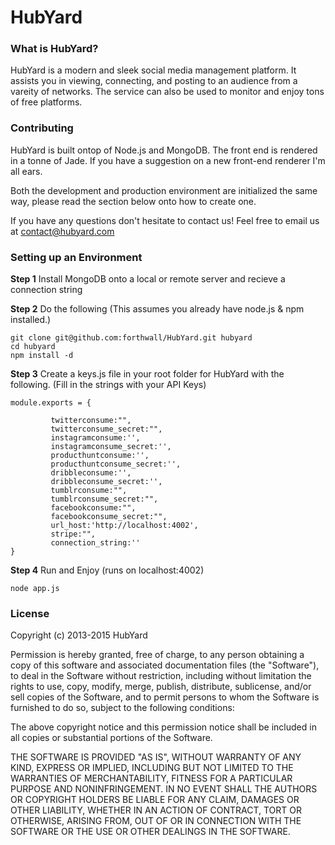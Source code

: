 # HubYard
### What is HubYard?

HubYard is a modern and sleek social media management platform. It assists you in viewing, connecting, and posting to an audience from a vareity of networks. The service can also be used to monitor and enjoy tons of free platforms.

### Contributing

HubYard is built ontop of Node.js and MongoDB. The front end is rendered in a tonne of Jade. If you have a suggestion on a new front-end renderer I'm all ears.

Both the development and production environment are initialized the same way, please read the section below onto how to create one.

If you have any questions don't hesitate to contact us! Feel free to email us at <a href='mailto:contact@hubyard.com'>contact@hubyard.com</a>

### Setting up an Environment
<b>Step 1</b>
Install MongoDB onto a local or remote server and recieve a connection string

<b>Step 2</b>
Do the following (This assumes you already have node.js & npm installed.)

```
git clone git@github.com:forthwall/HubYard.git hubyard
cd hubyard
npm install -d
```

<b>Step 3</b>
Create a keys.js file in your root folder for HubYard with the following. (Fill in the strings with your API Keys)
```
module.exports = {	

         twitterconsume:"",
         twitterconsume_secret:"",
         instagramconsume:'',
         instagramconsume_secret:'',
         producthuntconsume:'',
         producthuntconsume_secret:'',
         dribbleconsume:'',
         dribbleconsume_secret:'',
         tumblrconsume:"",
         tumblrconsume_secret:"",
         facebookconsume:"",
         facebookconsume_secret:"",
         url_host:'http://localhost:4002',
         stripe:"",
         connection_string:''
}
```

<b>Step 4</b>
Run and Enjoy (runs on localhost:4002)
```
node app.js
```
### License

Copyright (c) 2013-2015 HubYard

Permission is hereby granted, free of charge, to any person
obtaining a copy of this software and associated documentation
files (the "Software"), to deal in the Software without
restriction, including without limitation the rights to use,
copy, modify, merge, publish, distribute, sublicense, and/or sell
copies of the Software, and to permit persons to whom the
Software is furnished to do so, subject to the following
conditions:

The above copyright notice and this permission notice shall be
included in all copies or substantial portions of the Software.

THE SOFTWARE IS PROVIDED "AS IS", WITHOUT WARRANTY OF ANY KIND,
EXPRESS OR IMPLIED, INCLUDING BUT NOT LIMITED TO THE WARRANTIES
OF MERCHANTABILITY, FITNESS FOR A PARTICULAR PURPOSE AND
NONINFRINGEMENT. IN NO EVENT SHALL THE AUTHORS OR COPYRIGHT
HOLDERS BE LIABLE FOR ANY CLAIM, DAMAGES OR OTHER LIABILITY,
WHETHER IN AN ACTION OF CONTRACT, TORT OR OTHERWISE, ARISING
FROM, OUT OF OR IN CONNECTION WITH THE SOFTWARE OR THE USE OR
OTHER DEALINGS IN THE SOFTWARE.


